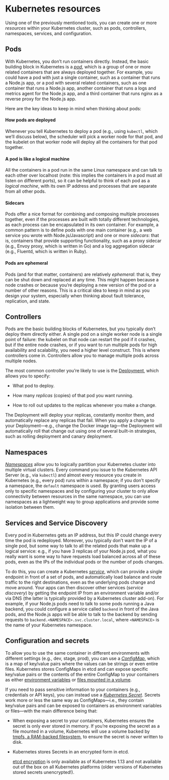 # Kubernetes resources

Using one of the previously mentioned tools, you can create one or more _resources_ within your Kubernetes cluster,
such as pods, controllers, namespaces, services, and configuration.

## Pods

With Kubernetes, you don’t run containers directly. Instead, the basic building block in Kubernetes is a
_[pod](https://kubernetes.io/docs/concepts/workloads/pods/pod/)_, which is a group of one or more related containers that
are always deployed together. For example, you could have a pod with just a single container, such as a container that
runs a Node.js app, or a pod with several related containers, such as one container that runs a Node.js app, another
container that runs a logs and metrics agent for the Node.js app, and a third container that runs nginx as a reverse
proxy for the Node.js app.

Here are the key ideas to keep in mind when thinking about pods:



<div className="dlist">

#### How pods are deployed

Whenever you tell Kubernetes to deploy a pod (e.g., using `kubectl`, which we’ll discuss below), the scheduler will
pick a worker node for that pod, and the kubelet on that worker node will deploy all the containers for that pod
together.

#### A pod is like a logical machine

All the containers in a pod run in the same Linux namespace and can talk to each other over localhost (note: this
implies the containers in a pod must all listen on different ports), so it can be helpful to think of each pod as a
_logical machine_, with its own IP address and processes that are separate from all other pods.

#### Sidecars

Pods offer a nice format for combining and composing multiple processes together, even if the processes are built
with totally different technologies, as each process can be encapsulated in its own container. For example, a common
pattern is to define pods with one main container (e.g., a web service you wrote with Node.js/Javascript) and one or
more _sidecars_: that is, containers that provide supporting functionality, such as a proxy sidecar (e.g., Envoy
proxy, which is written in Go) and a log aggregation sidecar (e.g., Fluentd, which is written in Ruby).

#### Pods are ephemeral

Pods (and for that matter, containers) are relatively _ephemeral_: that is, they can be shut down and replaced at any
time. This might happen because a node crashes or because you’re deploying a new version of the pod or a number of
other reasons. This is a critical idea to keep in mind as you design your system, especially when thinking about
fault tolerance, replication, and state.


</div>

## Controllers

Pods are the basic building blocks of Kubernetes, but you typically don’t deploy them directly either. A single pod on
a single worker node is a single point of failure: the kubelet on that node can restart the pod if it crashes, but
if the entire node crashes, or if you want to run multiple pods for high availability and scalability, you need a
higher level construct. This is where controllers come in. Controllers allow you to manage multiple pods across
multiple nodes.

The most common controller you’re likely to use is the
[Deployment](https://kubernetes.io/docs/concepts/workloads/controllers/deployment/), which allows you to specify:

- What pod to deploy.

- How many _replicas_ (copies) of that pod you want running.

- How to roll out updates to the replicas whenever you make a change.

The Deployment will deploy your replicas, constantly monitor them, and automatically replace any replicas that fail.
When you apply a change to your Deployment—e.g., change the Docker image tag—the Deployment will automatically roll
that change out using one of several built-in strategies, such as rolling deployment and canary deployment.

## Namespaces

_[Namespaces](https://kubernetes.io/docs/concepts/overview/working-with-objects/namespaces/)_ allow you to logically
partition your Kubernetes cluster into multiple virtual clusters. Every command you issue to the Kubernetes API Server
(e.g., via `kubectl`) and almost every resource you create in Kubernetes (e.g., every pod) runs within a namespace; if
you don’t specify a namespace, the `default` namespace is used. By granting users access only to specific namespaces
and by configuring your cluster to only allow connectivity between resources in the same namespace, you can use
namespaces as a lightweight way to group applications and provide some isolation between them.

## Services and Service Discovery

Every pod in Kubernetes gets an IP address, but this IP could change every time the pod is redeployed. Moreover, you
typically don’t want the IP of a single pod, but some way to talk to all the related pods that make up a logical
service: e.g., if you have 3 replicas of your Node.js pod, what you really want is some way to have requests
load balanced across all of these pods, even as the IPs of the individual pods or the number of pods changes.

To do this, you can create a Kubernetes _[service](https://kubernetes.io/docs/concepts/services-networking/service/)_,
which can provide a single endpoint in front of a set of pods, and automatically load balance and route traffic to the
right destinations, even as the underlying pods change and move around. Your apps can then discover other services
(_service discovery_) by getting the endpoint IP from an environment variable and/or via DNS (the latter is typically
provided by a Kubernetes cluster add-on). For example, if your Node.js pods need to talk to some pods running a Java
backend, you could configure a service called `backend` in front of the Java pods, and the Node.js apps will be able to
talk to the backend by sending requests to `backend.<NAMESPACE>.svc.cluster.local`, where `<NAMESPACE>` is the name of
your Kubernetes namespace.

## Configuration and secrets

To allow you to use the same container in different environments with different settings (e.g., dev, stage, prod), you
can use a _[ConfigMap](https://kubernetes.io/docs/tasks/configure-pod-container/configure-pod-configmap/)_, which is a
map of key/value pairs where the values can be strings or even entire files. Kubernetes stores ConfigMaps in etcd and
can expose specific key/value pairs or the contents of the entire ConfigMap to your containers as either
[environment variables](https://kubernetes.io/docs/tasks/configure-pod-container/configure-pod-configmap/#define-container-environment-variables-using-configmap-data)
or
[files mounted in a volume](https://kubernetes.io/docs/tasks/configure-pod-container/configure-pod-configmap/#add-configmap-data-to-a-volume).

If you need to pass sensitive information to your containers (e.g., credentials or API keys), you can instead use a
_[Kubernetes Secret](https://kubernetes.io/docs/concepts/configuration/secret/)_. Secrets work more or less the same
way as ConfigMaps—i.e., they contain key/value pairs and can be exposed to containers as environment variables or
files—with the main difference being that:

- When exposing a secret to your containers, Kubernetes ensures the secret is only ever stored in memory. If you’re
  exposing the secret as a file mounted in a volume, Kubernetes will use a volume backed by
  [tmpfs, a RAM-backed filesystem](https://kubernetes.io/docs/concepts/storage/volumes/#secret), to ensure the secret is
  never written to disk.

- Kubernetes stores Secrets in an encrypted form in etcd.

  [etcd encryption](https://kubernetes.io/docs/tasks/administer-cluster/encrypt-data/) is only available as of
  Kubernetes 1.13 and not available out of the box on all Kubernetes platforms (older versions of Kubernetes stored
  secrets unencrypted!).



<!-- ##DOCS-SOURCER-START
{"sourcePlugin":"Service Catalog Reference","hash":"ddd1380ff61ad4586143bbfbd2f0e5d6"}
##DOCS-SOURCER-END -->

